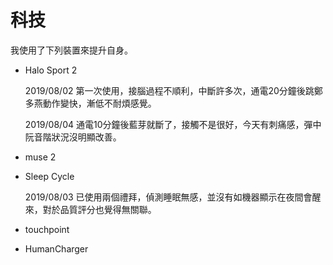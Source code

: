 # 科技
我使用了下列裝置來提升自身。

* Halo Sport 2

  2019/08/02 第一次使用，接腦過程不順利，中斷許多次，通電20分鐘後跳鄭多燕動作變快，漸低不耐煩感覺。
  
  2019/08/04 通電10分鐘後藍芽就斷了，接觸不是很好，今天有刺痛感，彈中阮音階狀況沒明顯改善。

* muse 2
* Sleep Cycle

  2019/08/03 已使用兩個禮拜，偵測睡眠無感，並沒有如機器顯示在夜間會醒來，對於品質評分也覺得無關聯。
  
* touchpoint
* HumanCharger
